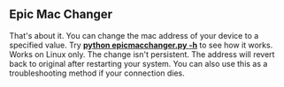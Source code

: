 <div>
<h2>Epic Mac Changer</h2>
<p>That's about it. You can change the mac address of your device to a specified value. Try <u><b>python epicmacchanger.py -h</b></u> to see how it works. Works on Linux only. The change isn't persistent. The address will revert back to original after restarting your system. You can also use this as a troubleshooting method if your connection dies.</p>
</div>

